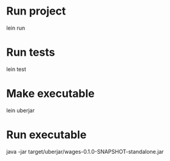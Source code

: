# Run project
lein run

# Run tests
lein test

# Make executable
lein uberjar

# Run executable
java -jar target/uberjar/wages-0.1.0-SNAPSHOT-standalone.jar